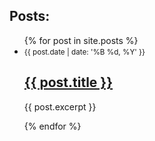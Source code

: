 <h2>Posts:</h2>
<ul>
  {% for post in site.posts %}
    <li>
      <small>{{ post.date | date: '%B %d, %Y' }}</small>
      <h2><a href="{{ post.url }}">{{ post.title }}</a></h2>
      <p>{{ post.excerpt }}</p>
    </li>
  {% endfor %}
</ul>
